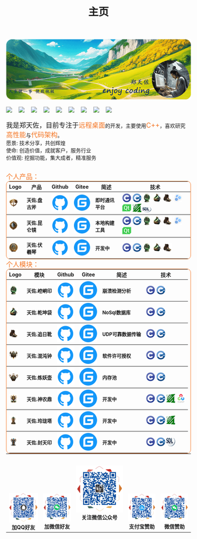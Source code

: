 ﻿---
title: "主页"
hide:
  - navigation
  - toc
  - title
---
<style>
  .md-typeset h1,
  .md-content__button {
    display: none;
  }
  .icon_img {
    width: 24px;
    height:24px;
  }
  p {
    margin-bottom: 0;
  }
</style>

<table style="border: 0px;margin: 0 0;">
  <tr>
    <img src="./img/logo.png"/>
    <div align="left">
    <br>
    <a href="https://zhengtianzuo.com/" target="_blank"><img src="https://img.shields.io/badge/zhengtianzuo-主页-green" /></a>&emsp;
    <a href="https://blog.csdn.net/zhengtianzuo06/" target="_blank"><img src="https://img.shields.io/badge/CSDN-博客-c32136" /></a>&emsp;
    <a href="https://www.zhihu.com/people/camelstudio" target="_blank"><img src="https://img.shields.io/badge/Zhihu-知乎-blue" /></a>&emsp;
    <a href="https://juejin.cn/user/4198362625883460" target="_blank"><img src="https://img.shields.io/badge/juejin-掘金-blue" /></a>&emsp;
    <a href="https://my.oschina.net/zhengtianzuo05" target="_blank"><img src="https://img.shields.io/badge/oschina-开源中国-green" /></a>&emsp;
    <a href="https://www.cnblogs.com/zhengtianzuo" target="_blank"><img src="https://img.shields.io/badge/cnblogs-博客园-blue" /></a>&emsp;
    <a href="https://blog.51cto.com/zhengtianzuo" target="_blank"><img src="https://img.shields.io/badge/51cto-51cto-c32136" /></a>&emsp;
    <a href="https://gitee.com/zhengtianzuo" target="_blank"><img src="https://img.shields.io/badge/gitee-gitee-red" /></a>&emsp;
    <img src="https://img.shields.io/github/followers/zhengtianzuo.svg?style=social&label=followers&maxAge=2592000" />
    </div>
    <br>
    <font size=4>我是郑天佐，目前专注于</font><font color="#f47523" size=4>远程桌面</font>的开发，主要使用<font color="#f47523" size=4>C++</font>，喜欢研究<font color="#f47523" size=4>高性能</font>与<font color="#f47523" size=4>代码架构</font>。
    <table>
      <tr>愿景: 技术分享，共创辉煌</tr><br>
      <tr>使命: 创造价值，成就客户，服务行业</tr><br>
      <tr>价值观: 挖掘功能，集大成者，精准服务</tr>
    </table>
    <font color="#f47523" size=4>个人产品：</font>
    <table style="border-collapse: collapse; border: 1px solid #f47523; border-radius: 10px;margin: 0 0;">
      <thead align="center">
        <tr>
          <th>Logo</th>
          <th>产品</th>
          <th>Github</th>
          <th>Gitee</th>
          <th>简述</th>
          <th>技术</th>
        </tr>
      </thead>
      <tbody align="left">
        <tr>
          <th>
            <a href="https://github.com/zhengtianzuo/tianzuo.Pangu" target="_blank">
              <img src="./img/tianzuo.Pangu.png" class="icon_img"/>
            </a>
          </th>
          <th>
            <font size=2>天佐.盘古斧</font>
          </th>
          <th>
            <a href="https://github.com/zhengtianzuo/tianzuo.Pangu" target="_blank">
              <img src="./img/com_btnGitHub.svg">
            </a>
          </th>
          <th>
            <a href="https://gitee.com/zhengtianzuo/tianzuo.Pangu" target="_blank">
              <img src="./img/com_btnGitee.svg">
            </a>
          </th>
          <th>
            <font size=2>即时通讯平台</font>
          </th>
          <th>
            <img src="./img/C.png" class="icon_img"/> <img src="./img/C__.png" class="icon_img"/> <img src="./img/tianzuo.Kongtong.png" class="icon_img"/> <img src="./img/tianzuo.Qiankun.png" class="icon_img"/> <img src="./img/tianzuo.Zhuiri.png" class="icon_img"/> <img src="./img/boost.png"/> <img src="./img/Qt.png"/> <img src="./img/ffmpeg.png"/> <img src="./img/SDL.png"/>
          </th>
        </tr>
        <tr>
          <th>
            <a href="https://github.com/zhengtianzuo/tianzuo.Kunlun" target="_blank">
              <img src="./img/tianzuo.Kunlun.png" class="icon_img"/>
            </a>
          </th>
          <th>
            <font size=2>天佐.昆仑镜</font>
          </th>
          <th>
            <a href="https://github.com/zhengtianzuo/tianzuo.Kunlun" target="_blank">
              <img src="./img/com_btnGitHub.svg">
            </a>
          </th>
          <th>
            <a href="https://gitee.com/zhengtianzuo/tianzuo.Kunlun" target="_blank">
              <img src="./img/com_btnGitee.svg">
            </a>
          </th>
          <th>
            <font size=2>本地构建工具</font>
          </th>
          <th>
            <img src="./img/C.png" class="icon_img"/> <img src="./img/C__.png" class="icon_img"/> <img src="./img/tianzuo.Kongtong.png" class="icon_img"/> <img src="./img/tianzuo.Qiankun.png" class="icon_img"/> <img src="./img/tianzuo.Zhuiri.png" class="icon_img"/> <img src="./img/boost.png"/> <img src="./img/Qt.png"/>
          </th>
        </tr>
        <tr>
          <th>
            <a href="https://github.com/zhengtianzuo/tianzuo.Fuxi" target="_blank">
              <img src="./img/tianzuo.Fuxi.png" class="icon_img"/>
            </a>
          </th>
          <th>
            <font size=2>天佐.伏羲琴</font>
          </th>
          <th>
            <a href="https://github.com/zhengtianzuo/tianzuo.Fuxi" target="_blank">
              <img src="./img/com_btnGitHub.svg">
            </a>
          </th>
          <th>
            <a href="https://gitee.com/zhengtianzuo/tianzuo.Fuxi" target="_blank">
              <img src="./img/com_btnGitee.svg">
            </a>
          </th>
          <th>
            <font size=2>开发中</font>
          </th>
          <th>
            <img src="./img/C.png" class="icon_img"/> <img src="./img/C__.png" class="icon_img"/> <img src="./img/tianzuo.Kongtong.png" class="icon_img"/> <img src="./img/tianzuo.Qiankun.png" class="icon_img"/> <img src="./img/tianzuo.Zhuiri.png" class="icon_img"/>
          </th>
        </tr>
      </tbody>
    </table>
  </tr>

  <tr>
  <font color="#f47523" size=4>个人模块：</font>
  <table style="border-collapse: collapse; border: 1px solid #f47523; border-radius: 10px;margin: 0 0;">
    <thead align="center">
      <tr>
        <th>Logo</th>
        <th>模块</th>
        <th>Github</th>
        <th>Gitee</th>
        <th>简述</th>
        <th>技术</th>
      </tr>
    </thead>
      <tbody align="left">
        <tr>
          <th>
            <a href="https://github.com/zhengtianzuo/tianzuo.Kongtong" target="_blank">
              <img src="./img/tianzuo.Kongtong.png" class="icon_img"/>
            </a>
          </th>
          <th>
            <font size=2>天佐.崆峒印</font>
          </th>
          <th>
            <a href="https://github.com/zhengtianzuo/tianzuo.Kongtong" target="_blank">
              <img src="./img/com_btnGitHub.svg">
            </a>
          </th>
          <th>
            <a href="https://gitee.com/zhengtianzuo/tianzuo.Kongtong" target="_blank">
              <img src="./img/com_btnGitee.svg">
            </a>
          </th>
          <th>
            <font size=2>崩溃检测分析</font>
          </th>
          <th>
            <img src="./img/C.png" class="icon_img"/> <img src="./img/C__.png" class="icon_img"/>
          </th>
        </tr>
        <tr>
          <th>
            <a href="https://github.com/zhengtianzuo/tianzuo.Qiankun" target="_blank">
              <img src="./img/tianzuo.Qiankun.png" class="icon_img"/>
            </a>
          </th>
          <th>
            <font size=2>天佐.乾坤袋</font>
          </th>
          <th>
            <a href="https://github.com/zhengtianzuo/tianzuo.Qiankun" target="_blank">
              <img src="./img/com_btnGitHub.svg">
            </a>
          </th>
          <th>
            <a href="https://gitee.com/zhengtianzuo/tianzuo.Qiankun" target="_blank">
              <img src="./img/com_btnGitee.svg">
            </a>
          </th>
          <th>
            <font size=2>NoSql数据库</font>
          </th>
          <th>
            <img src="./img/C.png" class="icon_img"/> <img src="./img/C__.png" class="icon_img"/>
          </th>
        </tr>
        <tr>
          <th>
            <a href="https://github.com/zhengtianzuo/tianzuo.Zhuiri" target="_blank">
              <img src="./img/tianzuo.Zhuiri.png" class="icon_img"/>
            </a>
          </th>
          <th>
            <font size=2>天佐.追日靴</font>
          </th>
          <th>
            <a href="https://github.com/zhengtianzuo/tianzuo.Zhuiri" target="_blank">
              <img src="./img/com_btnGitHub.svg">
            </a>
          </th>
          <th>
            <a href="https://gitee.com/zhengtianzuo/tianzuo.Zhuiri" target="_blank">
              <img src="./img/com_btnGitee.svg">
            </a>
          </th>
          <th>
            <font size=2>UDP可靠数据传输</font>
          </th>
          <th>
            <img src="./img/C.png" class="icon_img"/> <img src="./img/C__.png" class="icon_img"/>
          </th>
        </tr>
        <tr>
          <th>
            <a href="https://github.com/zhengtianzuo/tianzuo.Hundun" target="_blank">
              <img src="./img/tianzuo.Hundun.png" class="icon_img"/>
            </a>
          </th>
          <th>
            <font size=2>天佐.混沌钟</font>
          </th>
          <th>
            <a href="https://github.com/zhengtianzuo/tianzuo.Hundun" target="_blank">
              <img src="./img/com_btnGitHub.svg">
            </a>
          </th>
          <th>
            <a href="https://gitee.com/zhengtianzuo/tianzuo.Hundun" target="_blank">
              <img src="./img/com_btnGitee.svg">
            </a>
          </th>
          <th>
            <font size=2>软件许可授权</font>
          </th>
          <th>
            <img src="./img/C.png" class="icon_img"/> <img src="./img/C__.png" class="icon_img"/>
          </th>
        </tr>
        <tr>
          <th>
            <a href="https://github.com/zhengtianzuo/tianzuo.LianYao" target="_blank">
              <img src="./img/tianzuo.LianYao.png" class="icon_img"/>
            </a>
          </th>
          <th>
            <font size=2>天佐.炼妖壶</font>
          </th>
          <th>
            <a href="https://github.com/zhengtianzuo/tianzuo.LianYao" target="_blank">
              <img src="./img/com_btnGitHub.svg">
            </a>
            </th>
          <th>
            <a href="https://gitee.com/zhengtianzuo/tianzuo.LianYao" target="_blank">
              <img src="./img/com_btnGitee.svg">
            </a>
          </th>
          <th>
            <font size=2>内存池</font>
          </th>
          <th>
            <img src="./img/C.png" class="icon_img"/> <img src="./img/C__.png" class="icon_img"/>
          </th>
        </tr>
        <tr>
          <th>
            <a href="https://github.com/zhengtianzuo/tianzuo.Shennong" target="_blank">
              <img src="./img/tianzuo.Shennong.png" class="icon_img"/>
            </a>
          </th>
          <th>
            <font size=2>天佐.神农鼎</font>
          </th>
          <th>
            <a href="https://github.com/zhengtianzuo/tianzuo.Shennong" target="_blank">
              <img src="./img/com_btnGitHub.svg">
            </a>
            </th>
          <th>
            <a href="https://gitee.com/zhengtianzuo/tianzuo.Shennong" target="_blank">
              <img src="./img/com_btnGitee.svg">
            </a>
          </th>
          <th>
            <font size=2>开发中</font>
          </th>
          <th>
            <img src="./img/C.png" class="icon_img"/> <img src="./img/C__.png" class="icon_img"/> <img src="./img/ffmpeg.png" class="icon_img"/> <img src="./img/opencv.png" class="icon_img"/>
          </th>
        </tr>
        <tr>
          <th>
            <a href="https://github.com/zhengtianzuo/tianzuo.Linglong" target="_blank">
              <img src="./img/tianzuo.Linglong.png" class="icon_img"/>
            </a>
          </th>
          <th>
            <font size=2>天佐.玲珑塔</font>
          </th>
          <th>
            <a href="https://github.com/zhengtianzuo/tianzuo.Linglong" target="_blank">
              <img src="./img/com_btnGitHub.svg">
            </a>
            </th>
          <th>
            <a href="https://gitee.com/zhengtianzuo/tianzuo.Linglong" target="_blank">
              <img src="./img/com_btnGitee.svg">
            </a>
          </th>
          <th>
            <font size=2>开发中</font>
          </th>
          <th>
            <img src="./img/C.png" class="icon_img"/> <img src="./img/C__.png" class="icon_img"/> <img src="./img/ffmpeg.png" class="icon_img"/> 
          </th>
        </tr>
        <tr>
          <th>
            <a href="https://github.com/zhengtianzuo/tianzuo.Fengtian" target="_blank">
              <img src="./img/tianzuo.Fengtian.png" class="icon_img"/>
            </a>
          </th>
          <th>
            <font size=2>天佐.封天印</font>
          </th>
          <th>
            <a href="https://github.com/zhengtianzuo/tianzuo.Fengtian" target="_blank">
              <img src="./img/com_btnGitHub.svg">
            </a>
            </th>
          <th>
            <a href="https://gitee.com/zhengtianzuo/tianzuo.Fengtian" target="_blank">
              <img src="./img/com_btnGitee.svg">
            </a>
          </th>
          <th>
            <font size=2>开发中</font>
          </th>
          <th>
            <img src="./img/C.png" class="icon_img"/> <img src="./img/C__.png" class="icon_img"/> <img src="./img/SDL.png" class="icon_img"/> 
          </th>
        </tr>
      </tbody>
    </table>
  </tr>
</table>

<tr>
  <table style="border: 0px;margin: 0 0;">
    <th align="center" style="text-align: center;">
      <br><br><br><br><br><br>
      <img src="./img/1-QQ.png"/><br>
      加QQ好友
    </th>
    <th align="center" style="text-align: center;">
      <br><br><br><br><br><br>
      <img src="./img/2-WeChat.png"/><br>
      加微信好友
    </th>
    <th align="center" style="text-align: center;">
      <img src="./img/5-WeChatMp.png"/><br>
      关注微信公众号
    </th>
    <th align="center" style="text-align: center;">
      <br><br><br><br><br><br>
      <img src="./img/4-AliPay.png"/><br>
      支付宝赞助
    </th>
    <th align="center" style="text-align: center;">
      <br><br><br><br><br><br>
      <img src="./img/3-WeChatPay.png"/><br>
      微信赞助
    </th>
  </table>
</tr>
